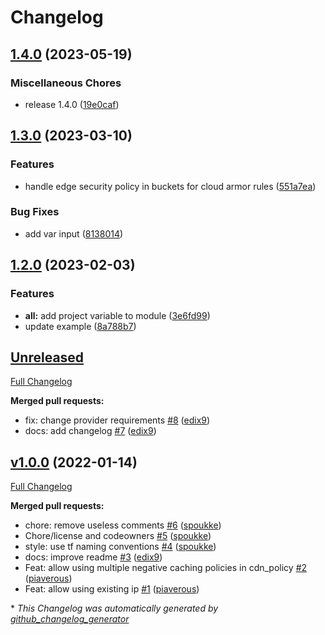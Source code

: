 # Changelog

## [1.4.0](https://github.com/padok-team/terraform-google-lb/compare/v1.3.0...v1.4.0) (2023-05-19)


### Miscellaneous Chores

* release 1.4.0 ([19e0caf](https://github.com/padok-team/terraform-google-lb/commit/19e0cafb53b506e74b344da71b9171a88c356823))

## [1.3.0](https://github.com/padok-team/terraform-google-lb/compare/v1.2.0...v1.3.0) (2023-03-10)


### Features

* handle edge security policy in buckets for cloud armor rules ([551a7ea](https://github.com/padok-team/terraform-google-lb/commit/551a7eae543460aabb54032f836d3c2f16af8747))


### Bug Fixes

* add var input ([8138014](https://github.com/padok-team/terraform-google-lb/commit/813801436c2f85379abcae6f63016ec5a4ff3e98))

## [1.2.0](https://github.com/padok-team/terraform-google-lb/compare/v1.1.0...v1.2.0) (2023-02-03)


### Features

* **all:** add project variable to module ([3e6fd99](https://github.com/padok-team/terraform-google-lb/commit/3e6fd991f6b5f07246b96f5d42a3bcd5b1ea4eaa))
* update example ([8a788b7](https://github.com/padok-team/terraform-google-lb/commit/8a788b7c1d4ca7fbaa713a145a3dc16cc02584f6))

## [Unreleased](https://github.com/padok-team/terraform-google-lb/tree/HEAD)

[Full Changelog](https://github.com/padok-team/terraform-google-lb/compare/v1.0.0...HEAD)

**Merged pull requests:**

- fix: change provider requirements [\#8](https://github.com/padok-team/terraform-google-lb/pull/8) ([edix9](https://github.com/edix9))
- docs: add changelog [\#7](https://github.com/padok-team/terraform-google-lb/pull/7) ([edix9](https://github.com/edix9))

## [v1.0.0](https://github.com/padok-team/terraform-google-lb/tree/v1.0.0) (2022-01-14)

[Full Changelog](https://github.com/padok-team/terraform-google-lb/compare/e3271ecf7cedad94784d0c42379aed7e81280dba...v1.0.0)

**Merged pull requests:**

- chore: remove useless comments [\#6](https://github.com/padok-team/terraform-google-lb/pull/6) ([spoukke](https://github.com/spoukke))
- Chore/license and codeowners [\#5](https://github.com/padok-team/terraform-google-lb/pull/5) ([spoukke](https://github.com/spoukke))
- style: use tf naming conventions [\#4](https://github.com/padok-team/terraform-google-lb/pull/4) ([spoukke](https://github.com/spoukke))
- docs: improve readme [\#3](https://github.com/padok-team/terraform-google-lb/pull/3) ([edix9](https://github.com/edix9))
- Feat: allow using multiple negative caching policies in cdn\_policy [\#2](https://github.com/padok-team/terraform-google-lb/pull/2) ([piaverous](https://github.com/piaverous))
- Feat: allow using existing ip [\#1](https://github.com/padok-team/terraform-google-lb/pull/1) ([piaverous](https://github.com/piaverous))



\* *This Changelog was automatically generated by [github_changelog_generator](https://github.com/github-changelog-generator/github-changelog-generator)*
